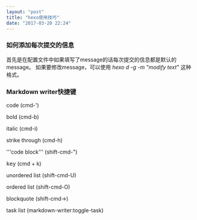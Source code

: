 ```yaml
---
layout: "post"
title: "hexo使用技巧"
date: "2017-03-20 22:24"
---
```


### 如何添加每次提交的信息

首先是在配置文件中如果填写了message的话每次提交的信息都是默认的message。
如果要修改message，可以使用 *hexo d -g -m "modify text"* 这种格式。

### Markdown writer快捷键

  code (cmd-')

  bold (cmd-b)

  italic (cmd-i)

  strike through (cmd-h)

  '''code block''' (shift-cmd-")

  <kbd>key</kbd> (cmd + k)

  unordered list (shift-cmd-U)

  ordered list (shift-cmd-O)

  blockquote (shift-cmd->)

  task list (markdown-writer:toggle-task)
